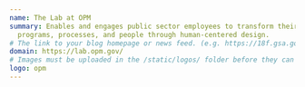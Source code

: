 ```yaml
---
name: The Lab at OPM
summary: Enables and engages public sector employees to transform their
  programs, processes, and people through human-centered design.
# The link to your blog homepage or news feed. (e.g. https://18f.gsa.gov/)
domain: https://lab.opm.gov/
# Images must be uploaded in the /static/logos/ folder before they can be used here.
logo: opm
---
```

